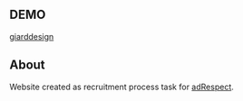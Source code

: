 ## DEMO

[giarddesign](https://effortless-sprite-975f82.netlify.app)

## About

Website created as recruitment process task for [adRespect](https://adrespect.pl).
